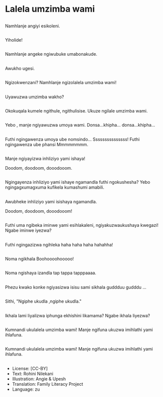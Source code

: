 # Lalela umzimba wami

##
Namhlanje angiyi esikoleni.

##
Yiholide!

##
Namhlanje angeke ngiwubuke umabonakude.

##
Awukho ugesi.

##
Ngizokwenzani? Namhlanje ngizolalela umzimba wami!

##
Uyawuzwa umzimba wakho?

##
Okokuqala kumele ngithule, ngithulisise.
Ukuze ngilale umzimba wami.

##
Yebo , manje ngiyawuzwa umoya wami. Donsa…khipha… donsa…khipha…

##
Futhi ngingawenza umoya ube nomsindo… Sssssssssssssss! Futhi ngingawenza ube phansi Mmmmmmmm.

##
Manje ngiyayizwa inhliziyo yami ishaya!

Doodom, doodoom, dooodooom.

##
Ngingayenza inhliziyo yami ishaye ngamandla futhi ngokushesha?
Yebo ngingagxumagxuma kufikela kumashumi amabili.

##
Awubheke inhliziyo yami isishaya ngamandla.

Doodom, doodoom, dooodooom!

##
Futhi uma ngibeka iminwe yami esihlakaleni, ngiyakuzwaukushaya kwegazi!
Ngabe iminwe iyezwa?

##
Futhi ngingazizwa ngihleka haha haha haha hahahha!

##
Noma ngikhala
Boohoooohooooo!

##
Noma ngishaya izandla tap tappa tapppaaaa.

##
Phezu kwako konke ngiyasizwa isisu sami sikhala
guddduu gudddu …

##
Sithi, "Ngiphe ukudla ,ngiphe ukudla."

##
Ikhala lami liyalizwa iphunga ekhishini likamama?
Ngabe ikhala liyezwa?

##
Kumnandi ukulalela umzimba wami!
Manje ngifuna ukuzwa imihlathi yami ihlafuna.

##
Kumnandi ukulalela umzimba wami!
Manje ngifuna ukuzwa imihlathi yami ihlafuna.

##
* License: [CC-BY]
* Text: Rohini Nilekani
* Illustration: Angie & Upesh
* Translation: Family Literacy Project
* Language: zu
